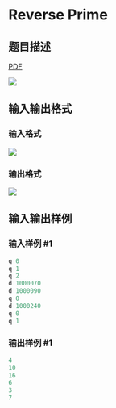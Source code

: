 # Reverse Prime

## 题目描述

[problemUrl]: https://uva.onlinejudge.org/index.php?option=com_onlinejudge&Itemid=8&category=78&page=show_problem&problem=2657

[PDF](https://uva.onlinejudge.org/external/116/p11610.pdf)

![](https://cdn.luogu.com.cn/upload/vjudge_pic/UVA11610/884e47bf3da114e32103fc90a55f64da39607642.png)

## 输入输出格式

### 输入格式

![](https://cdn.luogu.com.cn/upload/vjudge_pic/UVA11610/e039d402c75f40f7b894b96a5bca087614c8d610.png)

### 输出格式

![](https://cdn.luogu.com.cn/upload/vjudge_pic/UVA11610/7148f7d2e5fbd82c897c22b251b349f2e811d631.png)

## 输入输出样例

### 输入样例 #1

```cpp
q 0
q 1
q 2
d 1000070
d 1000090
q 0
d 1000240
q 0
q 1
```


### 输出样例 #1

```cpp
4
10
16
6
3
7
```


